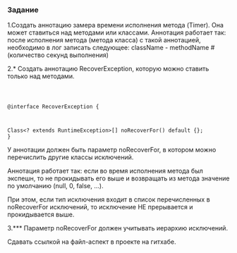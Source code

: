 ### Задание

1.Создать аннотацию замера времени исполнения метода (Timer). Она может ставиться над методами или классами.
Аннотация работает так: после исполнения метода (метода класса) с такой аннотацией, необходимо в лог записать следующее:
className - methodName #(количество секунд выполнения)

2.* Создать аннотацию RecoverException, которую можно ставить только над методами.
 
<code>
   
@interface RecoverException {
     
Class<? extends RuntimeException>[] noRecoverFor() default {};
   }
</code>

У аннотации должен быть параметр noRecoverFor, в котором можно перечислить другие классы исключений.

Аннотация работает так: если во время исполнения метода был экспешн, то не прокидывать его выше и возвращать из метода значение по умолчанию (null, 0, false, ...).

При этом, если тип исключения входит в список перечисленных в noRecoverFor исключений, то исключение НЕ прерывается и прокидывается выше.

3.*** Параметр noRecoverFor должен учитывать иерархию исключений.


 Сдавать ссылкой на файл-аспект в проекте на гитхабе.